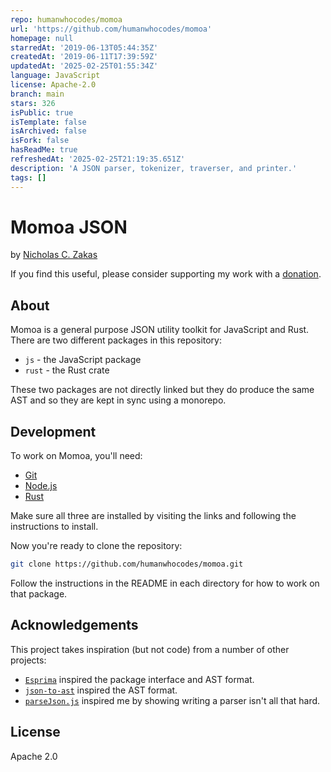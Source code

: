 ```yaml
---
repo: humanwhocodes/momoa
url: 'https://github.com/humanwhocodes/momoa'
homepage: null
starredAt: '2019-06-13T05:44:35Z'
createdAt: '2019-06-11T17:39:59Z'
updatedAt: '2025-02-25T01:55:34Z'
language: JavaScript
license: Apache-2.0
branch: main
stars: 326
isPublic: true
isTemplate: false
isArchived: false
isFork: false
hasReadMe: true
refreshedAt: '2025-02-25T21:19:35.651Z'
description: 'A JSON parser, tokenizer, traverser, and printer.'
tags: []
---
```


# Momoa JSON

by [Nicholas C. Zakas](https://humanwhocodes.com)

If you find this useful, please consider supporting my work with a [donation](https://humanwhocodes.com/donate).

## About

Momoa is a general purpose JSON utility toolkit for JavaScript and Rust. There are two different packages in this repository:

* `js` - the JavaScript package
* `rust` - the Rust crate

These two packages are not directly linked but they do produce the same AST and so they are kept in sync using a monorepo.

## Development

To work on Momoa, you'll need:

* [Git](https://git-scm.com/)
* [Node.js](https://nodejs.org)
* [Rust](https://rustup.rs)

Make sure all three are installed by visiting the links and following the instructions to install.

Now you're ready to clone the repository:

```bash
git clone https://github.com/humanwhocodes/momoa.git
```

Follow the instructions in the README in each directory for how to work on that package.

## Acknowledgements

This project takes inspiration (but not code) from a number of other projects:

* [`Esprima`](https://esprima.org) inspired the package interface and AST format.
* [`json-to-ast`](https://github.com/vtrushin/json-to-ast) inspired the AST format.
* [`parseJson.js`](https://gist.github.com/rgrove/5cc64db4b9ae8c946401b230ba9d2451) inspired me by showing writing a parser isn't all that hard.

## License

Apache 2.0
